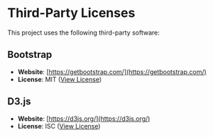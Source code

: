 # Third-Party Licenses

This project uses the following third-party software:

## Bootstrap
- **Website**: [https://getbootstrap.com/](https://getbootstrap.com/)
- **License**: MIT ([View License](https://github.com/twbs/bootstrap/blob/main/LICENSE))

## D3.js
- **Website**: [https://d3js.org/](https://d3js.org/)
- **License**: ISC ([View License](https://github.com/d3/d3/blob/main/LICENSE))
